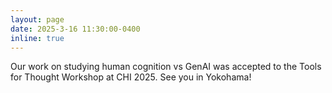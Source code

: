 ```yaml
---
layout: page
date: 2025-3-16 11:30:00-0400
inline: true
---
```


Our work on studying human cognition vs GenAI was accepted to the Tools for Thought Workshop at CHI 2025. See you in Yokohama!
